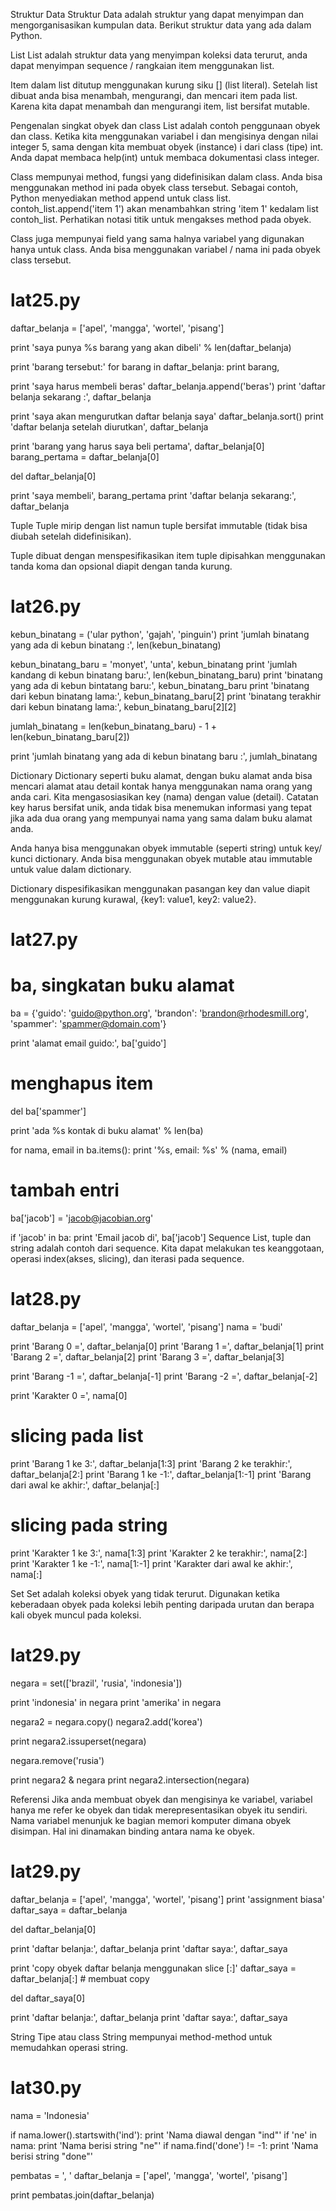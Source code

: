 Struktur Data
Struktur Data adalah struktur yang dapat menyimpan dan mengorganisasikan kumpulan data. Berikut struktur data yang ada dalam Python.

List
List adalah struktur data yang menyimpan koleksi data terurut, anda dapat menyimpan sequence / rangkaian item menggunakan list.

Item dalam list ditutup menggunakan kurung siku [] (list literal). Setelah list dibuat anda bisa menambah, mengurangi, dan mencari item pada list. Karena kita dapat menambah dan mengurangi item, list bersifat mutable.

Pengenalan singkat obyek dan class
List adalah contoh penggunaan obyek dan class. Ketika kita menggunakan variabel i dan mengisinya dengan nilai integer 5, sama dengan kita membuat obyek (instance) i dari class (tipe) int. Anda dapat membaca help(int) untuk membaca dokumentasi class integer.

Class mempunyai method, fungsi yang didefinisikan dalam class. Anda bisa menggunakan method ini pada obyek class tersebut. Sebagai contoh, Python menyediakan method append untuk class list. contoh_list.append('item 1') akan menambahkan string 'item 1' kedalam list contoh_list. Perhatikan notasi titik untuk mengakses method pada obyek.

Class juga mempunyai field yang sama halnya variabel yang digunakan hanya untuk class. Anda bisa menggunakan variabel / nama ini pada obyek class tersebut.

# lat25.py

daftar_belanja = ['apel', 'mangga', 'wortel', 'pisang']

print 'saya punya %s barang yang akan dibeli' % len(daftar_belanja)

print 'barang tersebut:'
for barang in daftar_belanja:
    print barang,

print 'saya harus membeli beras'
daftar_belanja.append('beras')
print 'daftar belanja sekarang :', daftar_belanja

print 'saya akan mengurutkan daftar belanja saya'
daftar_belanja.sort()
print 'daftar belanja setelah diurutkan', daftar_belanja

print 'barang yang harus saya beli pertama', daftar_belanja[0]
barang_pertama = daftar_belanja[0]

del daftar_belanja[0]

print 'saya membeli', barang_pertama
print 'daftar belanja sekarang:', daftar_belanja

Tuple
Tuple mirip dengan list namun tuple bersifat immutable (tidak bisa diubah setelah didefinisikan).

Tuple dibuat dengan menspesifikasikan item tuple dipisahkan menggunakan tanda koma dan opsional diapit dengan tanda kurung.

# lat26.py

kebun_binatang = ('ular python', 'gajah', 'pinguin')
print 'jumlah binatang yang ada di kebun binatang :', len(kebun_binatang)

kebun_binatang_baru = 'monyet', 'unta', kebun_binatang
print 'jumlah kandang di kebun binatang baru:', len(kebun_binatang_baru)
print 'binatang yang ada di kebun bintatang baru:', kebun_binatang_baru
print 'binatang dari kebun binatang lama:', kebun_binatang_baru[2]
print 'binatang terakhir dari kebun binatang lama:', kebun_binatang_baru[2][2]

jumlah_binatang = len(kebun_binatang_baru) - 1 + len(kebun_binatang_baru[2])

print 'jumlah binatang yang ada di kebun binatang baru :', jumlah_binatang

Dictionary
Dictionary seperti buku alamat, dengan buku alamat anda bisa mencari alamat atau detail kontak hanya menggunakan nama orang yang anda cari. Kita mengasosiasikan key (nama) dengan value (detail). Catatan key harus bersifat unik, anda tidak bisa menemukan informasi yang tepat jika ada dua orang yang mempunyai nama yang sama dalam buku alamat anda.

Anda hanya bisa menggunakan obyek immutable (seperti string) untuk key/ kunci dictionary. Anda bisa menggunakan obyek mutable atau immutable untuk value dalam dictionary.

Dictionary dispesifikasikan menggunakan pasangan key dan value diapit menggunakan kurung kurawal, {key1: value1, key2: value2}.
# lat27.py

# ba, singkatan buku alamat
ba = {'guido': 'guido@python.org',
    'brandon': 'brandon@rhodesmill.org',
    'spammer': 'spammer@domain.com'}

print 'alamat email guido:', ba['guido']

# menghapus item
del ba['spammer']

print 'ada %s kontak di buku alamat' % len(ba)

for nama, email in ba.items():
    print '%s, email: %s' % (nama, email)

# tambah entri
ba['jacob'] = 'jacob@jacobian.org'

if 'jacob' in ba:
    print 'Email jacob di', ba['jacob']
Sequence
List, tuple dan string adalah contoh dari sequence. Kita dapat melakukan tes keanggotaan, operasi index(akses, slicing), dan iterasi pada sequence.

# lat28.py

daftar_belanja = ['apel', 'mangga', 'wortel', 'pisang']
nama = 'budi'

print 'Barang 0 =', daftar_belanja[0]
print 'Barang 1 =', daftar_belanja[1]
print 'Barang 2 =', daftar_belanja[2]
print 'Barang 3 =', daftar_belanja[3]

print 'Barang -1 =', daftar_belanja[-1]
print 'Barang -2 =', daftar_belanja[-2]

print 'Karakter 0 =', nama[0]

# slicing pada list
print 'Barang 1 ke 3:', daftar_belanja[1:3]
print 'Barang 2 ke terakhir:', daftar_belanja[2:]
print 'Barang 1 ke -1:', daftar_belanja[1:-1]
print 'Barang dari awal ke akhir:', daftar_belanja[:]

# slicing pada string
print 'Karakter 1 ke 3:', nama[1:3]
print 'Karakter 2 ke terakhir:', nama[2:]
print 'Karakter 1 ke -1:', nama[1:-1]
print 'Karakter dari awal ke akhir:', nama[:]

Set
Set adalah koleksi obyek yang tidak terurut. Digunakan ketika keberadaan obyek pada koleksi lebih penting daripada urutan dan berapa kali obyek muncul pada koleksi.

# lat29.py
negara = set(['brazil', 'rusia', 'indonesia'])

print 'indonesia' in negara
print 'amerika' in negara

negara2 = negara.copy()
negara2.add('korea')

print negara2.issuperset(negara)

negara.remove('rusia')

print negara2 & negara
print negara2.intersection(negara)

Referensi
Jika anda membuat obyek dan mengisinya ke variabel, variabel hanya me refer ke obyek dan tidak merepresentasikan obyek itu sendiri. Nama variabel menunjuk ke bagian memori komputer dimana obyek disimpan. Hal ini dinamakan binding antara nama ke obyek.

# lat29.py

daftar_belanja = ['apel', 'mangga', 'wortel', 'pisang']
print 'assignment biasa'
daftar_saya = daftar_belanja

del daftar_belanja[0]

print 'daftar belanja:', daftar_belanja
print 'daftar saya:', daftar_saya

print 'copy obyek daftar belanja menggunakan slice [:]'
daftar_saya = daftar_belanja[:] # membuat copy

del daftar_saya[0]

print 'daftar belanja:', daftar_belanja
print 'daftar saya:', daftar_saya

String
Tipe atau class String mempunyai method-method untuk memudahkan operasi string.

# lat30.py

nama = 'Indonesia'

if nama.lower().startswith('ind'):
    print 'Nama diawal dengan "ind"'
if 'ne' in nama:
    print 'Nama berisi string "ne"'
if nama.find('done') != -1:
    print 'Nama berisi string "done"'

pembatas = ', '
daftar_belanja = ['apel', 'mangga', 'wortel', 'pisang']

print pembatas.join(daftar_belanja)